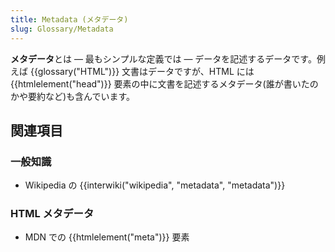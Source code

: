 ```yaml
---
title: Metadata (メタデータ)
slug: Glossary/Metadata
---
```

**メタデータ**とは — 最もシンプルな定義では — データを記述するデータです。例えば {{glossary("HTML")}} 文書はデータですが、HTML には {{htmlelement("head")}} 要素の中に文書を記述するメタデータ(誰が書いたのかや要約など)も含んでいます。

## 関連項目

### 一般知識

- Wikipedia の {{interwiki("wikipedia", "metadata", "metadata")}}

### HTML メタデータ

- MDN での {{htmlelement("meta")}} 要素
